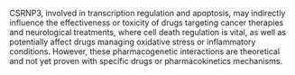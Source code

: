 CSRNP3, involved in transcription regulation and apoptosis, may indirectly influence the effectiveness or toxicity of drugs targeting cancer therapies and neurological treatments, where cell death regulation is vital, as well as potentially affect drugs managing oxidative stress or inflammatory conditions. However, these pharmacogenetic interactions are theoretical and not yet proven with specific drugs or pharmacokinetics mechanisms.